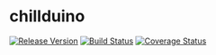 # chillduino
[![Release Version](https://img.shields.io/badge/version-1.10.0-blue.svg)](https://github.com/FirstBuild/chillduino)
[![Build Status](https://travis-ci.org/FirstBuild/chillduino.svg?branch=master)](https://travis-ci.org/FirstBuild/chillduino)
[![Coverage Status](https://coveralls.io/repos/FirstBuild/chillduino/badge.svg?branch=master)](https://coveralls.io/r/FirstBuild/chillduino)

